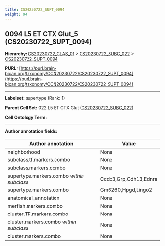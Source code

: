 ```yaml
---
title: CS20230722_SUPT_0094
weight: 94
---
```

## 0094 L5 ET CTX Glut_5 (CS20230722_SUPT_0094)
<b>Hierarchy: </b>
[CS20230722_CLAS_01](../CS20230722_CLAS_01) >
[CS20230722_SUBC_022](../CS20230722_SUBC_022) >
[CS20230722_SUPT_0094](../CS20230722_SUPT_0094)

**PURL:** [https://purl.brain-bican.org/taxonomy/CCN20230722/CS20230722_SUPT_0094](https://purl.brain-bican.org/taxonomy/CCN20230722/CS20230722_SUPT_0094)

---


**Labelset:** supertype (Rank: 1)

**Parent Cell Set:** 022 L5 ET CTX Glut ([CS20230722_SUBC_022](../CS20230722_SUBC_022))



**Cell Ontology Term:** 

[MARKER GENES.]: #


---

[TRANSFERRED ANNOTATIONS.]: #


[AUTHOR ANNOTATION FIELDS.]: #


**Author annotation fields:**

| Author annotation | Value |
|-------------------|-------|
|neighborhood|None|
|subclass.tf.markers.combo|None|
|subclass.markers.combo|None|
|supertype.markers.combo _within subclass_|Ccdc3,Grp,Cdh13,Ednra|
|supertype.markers.combo|Gm6260,Hpgd,Lingo2|
|anatomical_annotation|None|
|merfish.markers.combo|None|
|cluster.TF.markers.combo|None|
|cluster.markers.combo _within subclass_|None|
|cluster.markers.combo|None|
